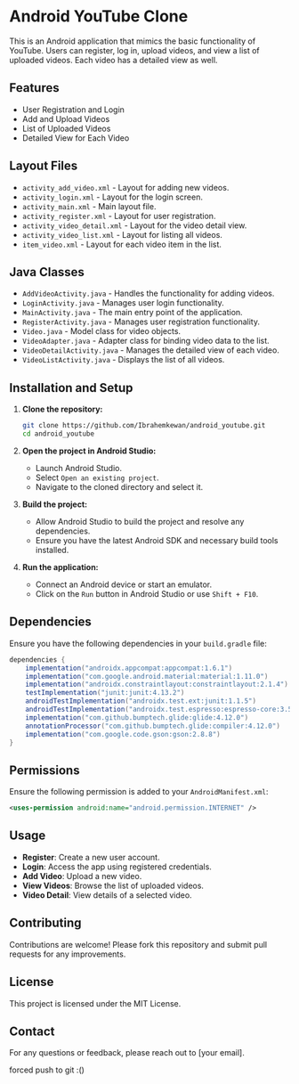 
# Android YouTube Clone

This is an Android application that mimics the basic functionality of YouTube. Users can register, log in, upload videos, and view a list of uploaded videos. Each video has a detailed view as well.

## Features

- User Registration and Login
- Add and Upload Videos
- List of Uploaded Videos
- Detailed View for Each Video

## Layout Files

- `activity_add_video.xml` - Layout for adding new videos.
- `activity_login.xml` - Layout for the login screen.
- `activity_main.xml` - Main layout file.
- `activity_register.xml` - Layout for user registration.
- `activity_video_detail.xml` - Layout for the video detail view.
- `activity_video_list.xml` - Layout for listing all videos.
- `item_video.xml` - Layout for each video item in the list.

## Java Classes

- `AddVideoActivity.java` - Handles the functionality for adding videos.
- `LoginActivity.java` - Manages user login functionality.
- `MainActivity.java` - The main entry point of the application.
- `RegisterActivity.java` - Manages user registration functionality.
- `Video.java` - Model class for video objects.
- `VideoAdapter.java` - Adapter class for binding video data to the list.
- `VideoDetailActivity.java` - Manages the detailed view of each video.
- `VideoListActivity.java` - Displays the list of all videos.

## Installation and Setup

1. **Clone the repository:**
   ```sh
   git clone https://github.com/Ibrahemkewan/android_youtube.git
   cd android_youtube
   ```

2. **Open the project in Android Studio:**
   - Launch Android Studio.
   - Select `Open an existing project`.
   - Navigate to the cloned directory and select it.

3. **Build the project:**
   - Allow Android Studio to build the project and resolve any dependencies.
   - Ensure you have the latest Android SDK and necessary build tools installed.

4. **Run the application:**
   - Connect an Android device or start an emulator.
   - Click on the `Run` button in Android Studio or use `Shift + F10`.

## Dependencies

Ensure you have the following dependencies in your `build.gradle` file:
```gradle
dependencies {
    implementation("androidx.appcompat:appcompat:1.6.1")
    implementation("com.google.android.material:material:1.11.0")
    implementation("androidx.constraintlayout:constraintlayout:2.1.4")
    testImplementation("junit:junit:4.13.2")
    androidTestImplementation("androidx.test.ext:junit:1.1.5")
    androidTestImplementation("androidx.test.espresso:espresso-core:3.5.1")
    implementation("com.github.bumptech.glide:glide:4.12.0")
    annotationProcessor("com.github.bumptech.glide:compiler:4.12.0")
    implementation("com.google.code.gson:gson:2.8.8")
}
```

## Permissions

Ensure the following permission is added to your `AndroidManifest.xml`:
```xml
<uses-permission android:name="android.permission.INTERNET" />
```

## Usage

- **Register**: Create a new user account.
- **Login**: Access the app using registered credentials.
- **Add Video**: Upload a new video.
- **View Videos**: Browse the list of uploaded videos.
- **Video Detail**: View details of a selected video.

## Contributing

Contributions are welcome! Please fork this repository and submit pull requests for any improvements.

## License

This project is licensed under the MIT License.

## Contact

For any questions or feedback, please reach out to [your email].

forced push to git :()